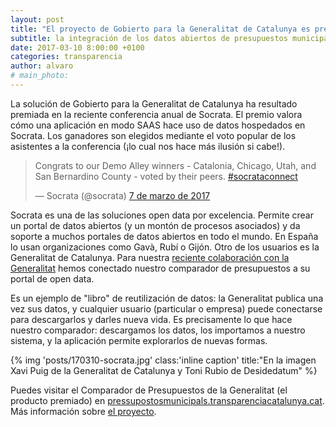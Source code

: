 ```yaml
---
layout: post
title: "El proyecto de Gobierto para la Generalitat de Catalunya es premiado en la conferencia anual de Socrata"
subtitle: la integración de los datos abiertos de presupuestos municipales catalanes en Gobierto es destacado por el proveedor del portal open data
date: 2017-03-10 8:00:00 +0100
categories: transparencia
author: alvaro
# main_photo:
---
```


La solución de Gobierto para la Generalitat de Catalunya ha resultado premiada en la reciente conferencia anual de Socrata. El premio valora cómo una aplicación en modo SAAS hace uso de datos hospedados en Socrata. Los ganadores son elegidos mediante el voto popular de los asistentes a la conferencia (¡lo cual nos hace más ilusión si cabe!).

<blockquote class="twitter-tweet" data-lang="es"><p lang="en" dir="ltr">Congrats to our Demo Alley winners - Catalonia, Chicago, Utah, and San Bernardino County - voted by their peers. <a href="https://twitter.com/hashtag/socrataconnect?src=hash">#socrataconnect</a></p>&mdash; Socrata (@socrata) <a href="https://twitter.com/socrata/status/839244026930991110">7 de marzo de 2017</a></blockquote> <script async src="//platform.twitter.com/widgets.js" charset="utf-8"></script>

Socrata es una de las soluciones open data por excelencia. Permite crear un portal de datos abiertos (y un montón de procesos asociados) y da soporte a muchos portales de datos abiertos en todo el mundo. En España lo usan organizaciones como Gavà, Rubí o Gijón. Otro de los usuarios es la Generalitat de Catalunya. Para nuestra [reciente colaboración con la Generalitat](/blog/20170126-generalitat-catalunya.html) hemos conectado nuestro comparador de presupuestos a su portal de open data.

Es un ejemplo de "libro" de reutilización de datos: la Generalitat publica una vez sus datos, y cualquier usuario (particular o empresa) puede conectarse para descargarlos y darles nueva vida. Es precisamente lo que hace nuestro comparador: descargamos los datos, los importamos a nuestro sistema, y la aplicación permite explorarlos de nuevas formas.

{% img 'posts/170310-socrata.jpg' class:'inline caption' title:"En la imagen Xavi Puig de la Generalitat de Catalunya y Toni Rubio de Desidedatum" %}

Puedes visitar el Comparador de Presupuestos de la Generalitat (el producto premiado) en [pressupostosmunicipals.transparenciacatalunya.cat](http://pressupostosmunicipals.transparenciacatalunya.cat). Más información sobre [el proyecto](/blog/20170126-generalitat-catalunya.html).
